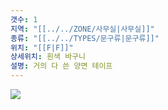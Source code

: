 ```yaml
---
갯수: 1
지역: "[[../../ZONE/사무실|사무실]]"
종류: "[[../../TYPES/문구류|문구류]]"
위치: "[[F|F]]"
상세위치: 흰색 바구니
설명: 거의 다 쓴 양면 테이프
---
```

![](http://192.168.50.22/images/240607_IMG_0178.jpg)